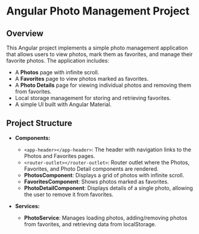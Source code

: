 # Angular Photo Management Project

## Overview

This Angular project implements a simple photo management application that allows users to view photos, mark them as favorites, and manage their favorite photos. The application includes:

- A **Photos** page with infinite scroll.
- A **Favorites** page to view photos marked as favorites.
- A **Photo Details** page for viewing individual photos and removing them from favorites.
- Local storage management for storing and retrieving favorites.
- A simple UI built with Angular Material.

## Project Structure

- **Components:**
  - `<app-header></app-header>`: The header with navigation links to the Photos and Favorites pages.
  - `<router-outlet></router-outlet>`: Router outlet where the Photos, Favorites, and Photo Detail components are rendered.
  - **PhotosComponent**: Displays a grid of photos with infinite scroll.
  - **FavoritesComponent**: Shows photos marked as favorites.
  - **PhotoDetailComponent**: Displays details of a single photo, allowing the user to remove it from favorites.

- **Services:**
  - **PhotoService**: Manages loading photos, adding/removing photos from favorites, and retrieving data from localStorage.

